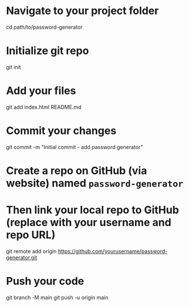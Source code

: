 # Navigate to your project folder
cd path/to/password-generator

# Initialize git repo
git init

# Add your files
git add index.html README.md

# Commit your changes
git commit -m "Initial commit - add password generator"

# Create a repo on GitHub (via website) named `password-generator`
# Then link your local repo to GitHub (replace with your username and repo URL)
git remote add origin https://github.com/yourusername/password-generator.git

# Push your code
git branch -M main
git push -u origin main
